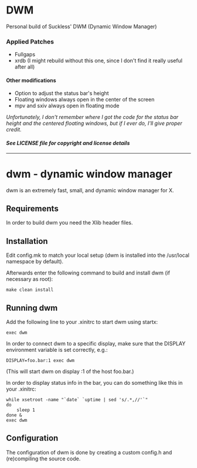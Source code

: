 # DWM
Personal build of Suckless' DWM (Dynamic Window Manager)

### Applied Patches
  * Fullgaps
  * xrdb (I might rebuild without this one, since I don't find it really useful after all)

#### Other modifications
  * Option to adjust the status bar's height
  * Floating windows always open in the center of the screen
  * mpv and sxiv always open in floating mode

_Unfortunately, I don't remember where I got the code for the status bar height and the centered floating windows, but if I ever do, I'll give proper credit._


#### _See LICENSE file for copyright and license details_

-----------------

dwm - dynamic window manager
============================
dwm is an extremely fast, small, and dynamic window manager for X.


Requirements
------------
In order to build dwm you need the Xlib header files.


Installation
------------
Edit config.mk to match your local setup (dwm is installed into
the /usr/local namespace by default).

Afterwards enter the following command to build and install dwm (if
necessary as root):

    make clean install


Running dwm
-----------
Add the following line to your .xinitrc to start dwm using startx:

    exec dwm

In order to connect dwm to a specific display, make sure that
the DISPLAY environment variable is set correctly, e.g.:

    DISPLAY=foo.bar:1 exec dwm

(This will start dwm on display :1 of the host foo.bar.)

In order to display status info in the bar, you can do something
like this in your .xinitrc:

    while xsetroot -name "`date` `uptime | sed 's/.*,//'`"
    do
    	sleep 1
    done &
    exec dwm


Configuration
-------------
The configuration of dwm is done by creating a custom config.h
and (re)compiling the source code.
